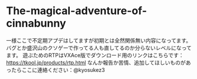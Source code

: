 # The-magical-adventure-of-cinnabunny
一様ここで不定期アプデはしてますが初期とは全然関係無い内容になってます。
バグとか盛沢山のクソゲーで作ってる人も直してるのか分らないレベルになってます。
遊ぶためのRTPはVXAce版でダウンロード用のリンクはこちらです：https://tkool.jp/products/rtp.html
なんか報告か苦情、追加してほしいものがあったらここに連絡ください：@kyosukez3
